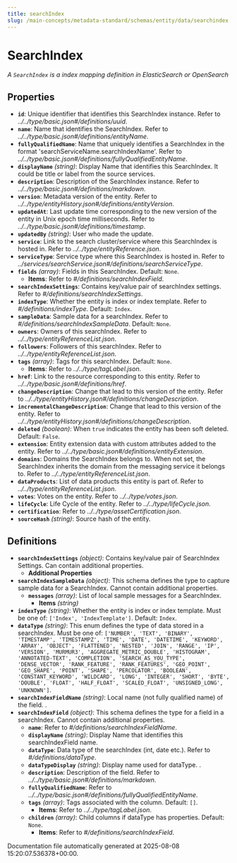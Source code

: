 ```yaml
---
title: searchIndex
slug: /main-concepts/metadata-standard/schemas/entity/data/searchindex
---
```


# SearchIndex

*A `SearchIndex` is a index mapping definition in ElasticSearch or OpenSearch*

## Properties

- **`id`**: Unique identifier that identifies this SearchIndex instance. Refer to *../../type/basic.json#/definitions/uuid*.
- **`name`**: Name that identifies the SearchIndex. Refer to *../../type/basic.json#/definitions/entityName*.
- **`fullyQualifiedName`**: Name that uniquely identifies a SearchIndex in the format 'searchServiceName.searchIndexName'. Refer to *../../type/basic.json#/definitions/fullyQualifiedEntityName*.
- **`displayName`** *(string)*: Display Name that identifies this SearchIndex. It could be title or label from the source services.
- **`description`**: Description of the SearchIndex instance. Refer to *../../type/basic.json#/definitions/markdown*.
- **`version`**: Metadata version of the entity. Refer to *../../type/entityHistory.json#/definitions/entityVersion*.
- **`updatedAt`**: Last update time corresponding to the new version of the entity in Unix epoch time milliseconds. Refer to *../../type/basic.json#/definitions/timestamp*.
- **`updatedBy`** *(string)*: User who made the update.
- **`service`**: Link to the search cluster/service where this SearchIndex is hosted in. Refer to *../../type/entityReference.json*.
- **`serviceType`**: Service type where this SearchIndex is hosted in. Refer to *../services/searchService.json#/definitions/searchServiceType*.
- **`fields`** *(array)*: Fields in this SearchIndex. Default: `None`.
  - **Items**: Refer to *#/definitions/searchIndexField*.
- **`searchIndexSettings`**: Contains key/value pair of searchIndex settings. Refer to *#/definitions/searchIndexSettings*.
- **`indexType`**: Whether the entity is index or index template. Refer to *#/definitions/indexType*. Default: `Index`.
- **`sampleData`**: Sample data for a searchIndex. Refer to *#/definitions/searchIndexSampleData*. Default: `None`.
- **`owners`**: Owners of this searchIndex. Refer to *../../type/entityReferenceList.json*.
- **`followers`**: Followers of this searchIndex. Refer to *../../type/entityReferenceList.json*.
- **`tags`** *(array)*: Tags for this searchIndex. Default: `None`.
  - **Items**: Refer to *../../type/tagLabel.json*.
- **`href`**: Link to the resource corresponding to this entity. Refer to *../../type/basic.json#/definitions/href*.
- **`changeDescription`**: Change that lead to this version of the entity. Refer to *../../type/entityHistory.json#/definitions/changeDescription*.
- **`incrementalChangeDescription`**: Change that lead to this version of the entity. Refer to *../../type/entityHistory.json#/definitions/changeDescription*.
- **`deleted`** *(boolean)*: When `true` indicates the entity has been soft deleted. Default: `False`.
- **`extension`**: Entity extension data with custom attributes added to the entity. Refer to *../../type/basic.json#/definitions/entityExtension*.
- **`domains`**: Domains the SearchIndex belongs to. When not set, the SearchIndex inherits the domain from the messaging service it belongs to. Refer to *../../type/entityReferenceList.json*.
- **`dataProducts`**: List of data products this entity is part of. Refer to *../../type/entityReferenceList.json*.
- **`votes`**: Votes on the entity. Refer to *../../type/votes.json*.
- **`lifeCycle`**: Life Cycle of the entity. Refer to *../../type/lifeCycle.json*.
- **`certification`**: Refer to *../../type/assetCertification.json*.
- **`sourceHash`** *(string)*: Source hash of the entity.
## Definitions

- **`searchIndexSettings`** *(object)*: Contains key/value pair of SearchIndex Settings. Can contain additional properties.
  - **Additional Properties**
- **`searchIndexSampleData`** *(object)*: This schema defines the type to capture sample data for a SearchIndex. Cannot contain additional properties.
  - **`messages`** *(array)*: List of local sample messages for a SearchIndex.
    - **Items** *(string)*
- **`indexType`** *(string)*: Whether the entity is index or index template. Must be one of: `['Index', 'IndexTemplate']`. Default: `Index`.
- **`dataType`** *(string)*: This enum defines the type of data stored in a searchIndex. Must be one of: `['NUMBER', 'TEXT', 'BINARY', 'TIMESTAMP', 'TIMESTAMPZ', 'TIME', 'DATE', 'DATETIME', 'KEYWORD', 'ARRAY', 'OBJECT', 'FLATTENED', 'NESTED', 'JOIN', 'RANGE', 'IP', 'VERSION', 'MURMUR3', 'AGGREGATE_METRIC_DOUBLE', 'HISTOGRAM', 'ANNOTATED-TEXT', 'COMPLETION', 'SEARCH_AS_YOU_TYPE', 'DENSE_VECTOR', 'RANK_FEATURE', 'RANK_FEATURES', 'GEO_POINT', 'GEO_SHAPE', 'POINT', 'SHAPE', 'PERCOLATOR', 'BOOLEAN', 'CONSTANT_KEYWORD', 'WILDCARD', 'LONG', 'INTEGER', 'SHORT', 'BYTE', 'DOUBLE', 'FLOAT', 'HALF_FLOAT', 'SCALED_FLOAT', 'UNSIGNED_LONG', 'UNKNOWN']`.
- **`searchIndexFieldName`** *(string)*: Local name (not fully qualified name) of the field. .
- **`searchIndexField`** *(object)*: This schema defines the type for a field in a searchIndex. Cannot contain additional properties.
  - **`name`**: Refer to *#/definitions/searchIndexFieldName*.
  - **`displayName`** *(string)*: Display Name that identifies this searchIndexField name.
  - **`dataType`**: Data type of the searchIndex (int, date etc.). Refer to *#/definitions/dataType*.
  - **`dataTypeDisplay`** *(string)*: Display name used for dataType. .
  - **`description`**: Description of the field. Refer to *../../type/basic.json#/definitions/markdown*.
  - **`fullyQualifiedName`**: Refer to *../../type/basic.json#/definitions/fullyQualifiedEntityName*.
  - **`tags`** *(array)*: Tags associated with the column. Default: `[]`.
    - **Items**: Refer to *../../type/tagLabel.json*.
  - **`children`** *(array)*: Child columns if dataType has properties. Default: `None`.
    - **Items**: Refer to *#/definitions/searchIndexField*.


Documentation file automatically generated at 2025-08-08 15:20:07.536378+00:00.
